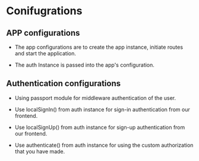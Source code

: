 # Conifugrations

## APP configurations

- The app configurations are to create the app instance, initiate routes and start the application.

- The auth Instance is passed into the app's configuration.

## Authentication configurations

- Using passport module for middleware authentication of the user.

- Use localSignIn() from auth instance for sign-in authentication from our frontend.

- Use localSignUp() from auth instance for sign-up authentication from our frontend.

- Use authenticate() from auth instance for using the custom authorization that you have made.

